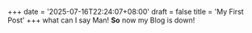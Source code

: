 +++
date = '2025-07-16T22:24:07+08:00'
draft = false
title = 'My First Post'
+++
what can I say Man!
**So** now my Blog is down!
